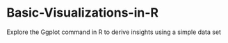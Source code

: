 # Basic-Visualizations-in-R
Explore the Ggplot command in R to derive insights using a simple data set
